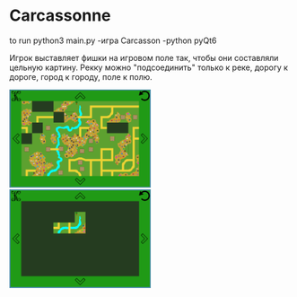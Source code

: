 # Carcassonne
to run
python3 main.py
-игра Carcasson
-python pyQt6


Игрок выставляет фишки на игровом поле так, чтобы они составляли цельную картину. Рекку можно "подсоединить" только к реке, дорогу к дороге, город к городу, поле к полю.

<img src="images/readme1.png" title="Меню" width="50%" height="50%" />
<img src="images/readme2.png" title="Процесс игры" width="50%" height="50%" />
